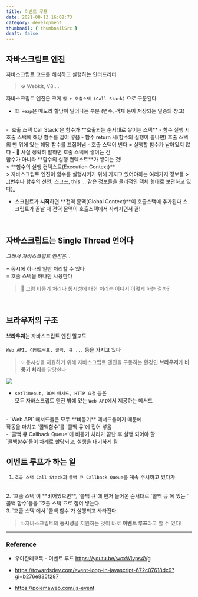```yaml
---
title: 이벤트 루프
date: 2021-08-13 16:08:73
category: development
thumbnail: { thumbnailSrc }
draft: false
---
```



## 자바스크립트 엔진
자바스크립트 코드를 해석하고 실행하는 인터프리터
> ⚙ Webkit, V8....

자바스크립트 엔진은 크게 `힙 + 호출스택 (Call Stack)` 으로 구분된다

- `힙 Heap`은 메모리 할당이 일어나는 부분
(변수, 객체 등이 저장되는 일종의 창고)
<br/> 
- `호출 스택 Call Stack`은 함수가 **호출되는 순서대로 쌓이는 스택**
    - 함수 실행 시 호출 스택에 해당 함수를 집어 넣음
    - 함수 return 시(함수의 실행이 끝나면) 호출 스택의 맨 위에 있는 해당 함수를 끄집어냄
    - 호출 스택이 빈다 = 실행할 함수가 남아있지 않다
    - 🤔 사실 정확히 말하면 호출 스택에 쌓이는 건 <br/> 함수가 아니라 **함수의 실행 컨텍스트**가 쌓이는 것! 
    <br/> 
    > **함수의 실행 컨텍스트(Execution Context)** <br />
    > 자바스크립트 엔진이 함수를 실행시키기 위해 가지고 있어야하는 여러가지 정보들 
    > _(변수나 함수의 선언, 스코프, this ... 같은 정보들을 물리적인 객체 형태로 보관하고 있다)_

<br/> 

- 스크립트가 **시작**하면 **전역 문맥(Global Context)**이 호출스택에 추가된다
스크립트가 끝날 때 전역 문맥이 호출스택에서 사라지면서 끝!

<br />

## 자바스크립트는 Single Thread 언어다
_그래서 자바스크립트 엔진은..._

= 동시에 하나의 일만 처리할 수 있다 <br/> 
= 호출 스택을 하나만 사용한다
> 👀 그럼 비동기 처리나 동시성에 대한 처리는 어디서 어떻게 하는 걸까?


 <br />

## 브라우저의 구조
**브라우저**는 자바스크립트 엔진 말고도 <br/>  
`Web API, 이벤트루프, 콜백, 큐 ...` 등을 가지고 있다

> 💡 동시성을 지원하기 위해 자바스크립트 엔진을 구동하는 환경인 **브라우저**가 **비동기 처리**를 담당한다

![](https://images.velog.io/images/irisdew/post/d0cd3838-845e-4c3a-aef6-8fe7815091a6/image.png)

- `setTimeout, DOM 매서드, HTTP 요청` 등은 <br/>  모두 자바스크립트 엔진 밖에 있는 `Web API`에서 제공하는 메서드
<br/> 
- `Web API` 매서드들은 모두 **비동기** 메서드들이기 때문에 <br/> 
작동을 마치고 `콜백함수`를 `콜백 큐`에 집어 넣음
<br/> 
- `콜백 큐 Callback Queue`에 비동기 처리가 끝난 후 실행 되어야 할 <br/> `콜백함수`들이 차례로 할당되고, 실행을 대기하게 됨

<br />

## 이벤트 루프가 하는 일

1. `호출 스택 Call Stack`과 `콜백 큐 Callback Queue`를 계속 주시하고 있다가
<br/> 
2. `호출 스택`이 **비어있으면**, `콜백 큐`에 먼저 들어온 순서대로 `콜백 큐`에 있는 `콜백 함수`들을 `호출 스택`으로 집어 넣는다. 
<br/> 
3. `호출 스택`에서 `콜백 함수`가 실행되고 사라진다. 
<br/> 

> ✨자바스크립트의 **동시성**을 지원하는 것이 바로 **이벤트 루프**라고 할 수 있다!

<hr />

### Reference
- 우아한테코톡 - 이벤트 루프 https://youtu.be/wcxWlyps4Vg
- https://towardsdev.com/event-loop-in-javascript-672c07618dc9?gi=b276e835f287
- https://poiemaweb.com/js-event

   <br />   
   <br />